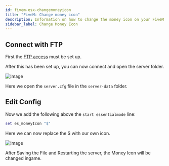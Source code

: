 ```yaml
---
id: fivem-esx-changemoneyicon
title: "FiveM: Change money icon"
description: Information on how to change the money icon on your FiveM server with ESX from ZAP-Hosting - ZAP-Hosting.com documentation
sidebar_label: Change Money Icon
---
```


## Connect with FTP

First the [FTP access](gameserver-ftpaccess.md) must be set up.


After this has been set up, you can now connect and open the server folder.

![image](https://user-images.githubusercontent.com/13604413/159166832-2e63233a-f386-4d87-8481-873bfad56f4c.png)


Here we open the `server.cfg` file in the `server-data` folder.

## Edit Config

Now we add the following above the `start essentialmode` line:

```Lua
set es_moneyIcon "$"
```

Here we can now replace the $ with our own icon.

![image](https://user-images.githubusercontent.com/13604413/159166838-80e3974b-9a49-4604-9f85-50c1a5775f41.png)


After Saving the File and Restarting the server, the Money Icon will be changed ingame.
